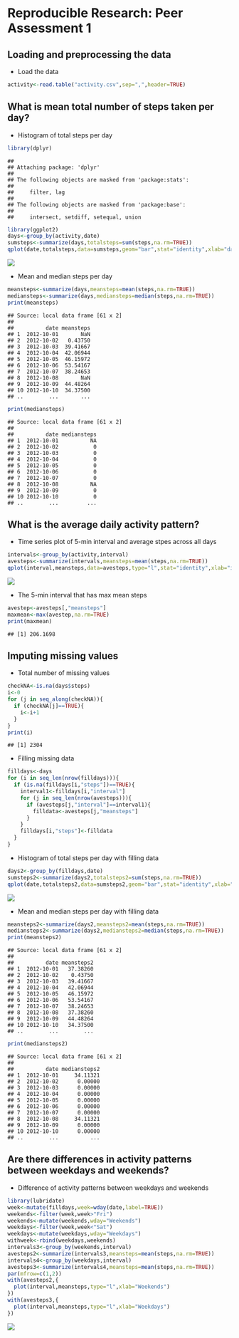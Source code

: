 # Reproducible Research: Peer Assessment 1
## Loading and preprocessing the data
* Load the data

```r
activity<-read.table("activity.csv",sep=",",header=TRUE)
```

## What is mean total number of steps taken per day?
* Histogram of total steps per day

```r
library(dplyr)
```

```
## 
## Attaching package: 'dplyr'
## 
## The following objects are masked from 'package:stats':
## 
##     filter, lag
## 
## The following objects are masked from 'package:base':
## 
##     intersect, setdiff, setequal, union
```

```r
library(ggplot2)
days<-group_by(activity,date)
sumsteps<-summarize(days,totalsteps=sum(steps,na.rm=TRUE))
qplot(date,totalsteps,data=sumsteps,geom="bar",stat="identity",xlab="day")
```

![](PA1_template_files/figure-html/unnamed-chunk-2-1.png) 

* Mean and median steps per day

```r
meansteps<-summarize(days,meansteps=mean(steps,na.rm=TRUE))
mediansteps<-summarize(days,mediansteps=median(steps,na.rm=TRUE))
print(meansteps)
```

```
## Source: local data frame [61 x 2]
## 
##          date meansteps
## 1  2012-10-01       NaN
## 2  2012-10-02   0.43750
## 3  2012-10-03  39.41667
## 4  2012-10-04  42.06944
## 5  2012-10-05  46.15972
## 6  2012-10-06  53.54167
## 7  2012-10-07  38.24653
## 8  2012-10-08       NaN
## 9  2012-10-09  44.48264
## 10 2012-10-10  34.37500
## ..        ...       ...
```

```r
print(mediansteps)
```

```
## Source: local data frame [61 x 2]
## 
##          date mediansteps
## 1  2012-10-01          NA
## 2  2012-10-02           0
## 3  2012-10-03           0
## 4  2012-10-04           0
## 5  2012-10-05           0
## 6  2012-10-06           0
## 7  2012-10-07           0
## 8  2012-10-08          NA
## 9  2012-10-09           0
## 10 2012-10-10           0
## ..        ...         ...
```

## What is the average daily activity pattern?
* Time series plot of 5-min interval and average stpes across all days

```r
intervals<-group_by(activity,interval)
avesteps<-summarize(intervals,meansteps=mean(steps,na.rm=TRUE))
qplot(interval,meansteps,data=avesteps,type="l",stat="identity",xlab="intervals")
```

![](PA1_template_files/figure-html/unnamed-chunk-4-1.png) 

* The 5-min interval that has max mean steps

```r
avestep<-avesteps[,"meansteps"]
maxmean<-max(avestep,na.rm=TRUE)
print(maxmean)
```

```
## [1] 206.1698
```

## Imputing missing values
* Total number of missing values

```r
checkNA<-is.na(days$steps)
i<-0
for (j in seq_along(checkNA)){
  if (checkNA[j]==TRUE){
    i<-i+1
  }
}
print(i)
```

```
## [1] 2304
```
* Filling missing data

```r
filldays<-days
for (i in seq_len(nrow(filldays))){
  if (is.na(filldays[i,"steps"])==TRUE){
    interval1<-filldays[i,"interval"]
    for (j in seq_len(nrow(avesteps))){
      if (avesteps[j,"interval"]==interval1){
        filldata<-avesteps[j,"meansteps"]
      }
    }
    filldays[i,"steps"]<-filldata
  }
}
```
* Histogram of total steps per day with filling data

```r
days2<-group_by(filldays,date)
sumsteps2<-summarize(days2,totalsteps2=sum(steps,na.rm=TRUE))
qplot(date,totalsteps2,data=sumsteps2,geom="bar",stat="identity",xlab="day")
```

![](PA1_template_files/figure-html/unnamed-chunk-8-1.png) 

* Mean and median steps per day with filling data

```r
meansteps2<-summarize(days2,meansteps2=mean(steps,na.rm=TRUE))
mediansteps2<-summarize(days2,mediansteps2=median(steps,na.rm=TRUE))
print(meansteps2)
```

```
## Source: local data frame [61 x 2]
## 
##          date meansteps2
## 1  2012-10-01   37.38260
## 2  2012-10-02    0.43750
## 3  2012-10-03   39.41667
## 4  2012-10-04   42.06944
## 5  2012-10-05   46.15972
## 6  2012-10-06   53.54167
## 7  2012-10-07   38.24653
## 8  2012-10-08   37.38260
## 9  2012-10-09   44.48264
## 10 2012-10-10   34.37500
## ..        ...        ...
```

```r
print(mediansteps2)
```

```
## Source: local data frame [61 x 2]
## 
##          date mediansteps2
## 1  2012-10-01     34.11321
## 2  2012-10-02      0.00000
## 3  2012-10-03      0.00000
## 4  2012-10-04      0.00000
## 5  2012-10-05      0.00000
## 6  2012-10-06      0.00000
## 7  2012-10-07      0.00000
## 8  2012-10-08     34.11321
## 9  2012-10-09      0.00000
## 10 2012-10-10      0.00000
## ..        ...          ...
```
## Are there differences in activity patterns between weekdays and weekends?
* Difference of activity patterns between weekdays and weekends

```r
library(lubridate)
week<-mutate(filldays,week=wday(date,label=TRUE))
weekends<-filter(week,week>"Fri")
weekends<-mutate(weekends,wday="Weekends")
weekdays<-filter(week,week<"Sat")
weekdays<-mutate(weekdays,wday="Weekdays")
withweek<-rbind(weekdays,weekends)
intervals3<-group_by(weekends,interval)
avesteps2<-summarize(intervals3,meansteps=mean(steps,na.rm=TRUE))
intervals4<-group_by(weekdays,interval)
avesteps3<-summarize(intervals4,meansteps=mean(steps,na.rm=TRUE))
par(mfrow=c(1,2))
with(avesteps2,{
  plot(interval,meansteps,type="l",xlab="Weekends")
})
with(avesteps3,{
  plot(interval,meansteps,type="l",xlab="Weekdays")
})
```

![](PA1_template_files/figure-html/unnamed-chunk-10-1.png) 
